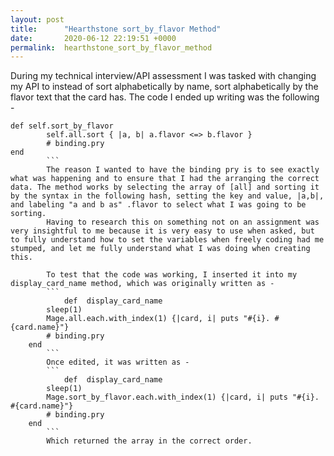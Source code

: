 ```yaml
---
layout: post
title:      "Hearthstone sort_by_flavor Method"
date:       2020-06-12 22:19:51 +0000
permalink:  hearthstone_sort_by_flavor_method
---
```



During my technical interview/API assessment I was tasked with changing my API to instead of sort alphabetically by name, sort alphabetically by the flavor text that the card has. The code I ended up writing was the following - 
```     
def self.sort_by_flavor
        self.all.sort { |a, b| a.flavor <=> b.flavor }
        # binding.pry
end
		``` 
		The reason I wanted to have the binding pry is to see exactly what was happening and to ensure that I had the arranging the correct data. The method works by selecting the array of [all] and sorting it by the syntax in the following hash, setting the key and value, |a,b|, and labeling "a and b as" .flavor to select what I was going to be sorting. 
		Having to research this on something not on an assignment was very insightful to me because it is very easy to use when asked, but to fully understand how to set the variables when freely coding had me stumped, and let me fully understand what I was doing when creating this. 
		
		To test that the code was working, I inserted it into my display_card_name method, which was originally written as - 
		```
		    def  display_card_name
        sleep(1)
        Mage.all.each.with_index(1) {|card, i| puts "#{i}. #{card.name}"}
        # binding.pry
    end
		```
		Once edited, it was written as -
		```
		    def  display_card_name
        sleep(1)
        Mage.sort_by_flavor.each.with_index(1) {|card, i| puts "#{i}. #{card.name}"}
        # binding.pry
    end
		```
		Which returned the array in the correct order. 



